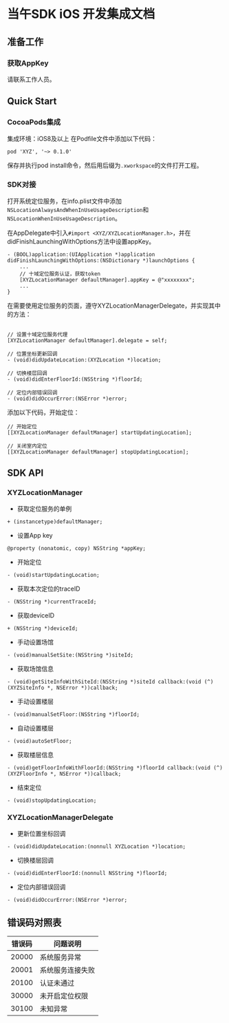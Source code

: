 # 当午SDK iOS 开发集成文档

## 准备工作

### 获取AppKey

请联系工作人员。

## Quick Start

### CocoaPods集成

集成环境：iOS8及以上
在Podfile文件中添加以下代码：

```
pod 'XYZ', '~> 0.1.0'
```

保存并执行pod install命令，然后用后缀为`.xworkspace`的文件打开工程。


### SDK对接

打开系统定位服务，在info.plist文件中添加`NSLocationAlwaysAndWhenInUseUsageDescription`和`NSLocationWhenInUseUsageDescription`。

在AppDelegate中引入`#import <XYZ/XYZLocationManager.h>`，并在didFinishLaunchingWithOptions方法中设置appKey。

```
- (BOOL)application:(UIApplication *)application didFinishLaunchingWithOptions:(NSDictionary *)launchOptions {
    ...
    // 十域定位服务认证，获取token
    [XYZLocationManager defaultManager].appKey = @"xxxxxxxx";
    ...
}
```

在需要使用定位服务的页面，遵守XYZLocationManagerDelegate，并实现其中的方法：

```

// 设置十域定位服务代理
[XYZLocationManager defaultManager].delegate = self;
```

```
// 位置坐标更新回调
- (void)didUpdateLocation:(XYZLocation *)location;

// 切换楼层回调
- (void)didEnterFloorId:(NSString *)floorId;

// 定位内部错误回调
- (void)didOccurError:(NSError *)error;
```

添加以下代码，开始定位：

```
// 开始定位
[[XYZLocationManager defaultManager] startUpdatingLocation];
```

```
// 关闭室内定位
[[XYZLocationManager defaultManager] stopUpdatingLocation];
```

## SDK API

### XYZLocationManager

- 获取定位服务的单例
```
+ (instancetype)defaultManager;
```

- 设置App key
```
@property (nonatomic, copy) NSString *appKey;
```

- 开始定位
```
- (void)startUpdatingLocation;
```

- 获取本次定位的traceID
```
- (NSString *)currentTraceId;
```

- 获取deviceID
```
+ (NSString *)deviceId;
```

- 手动设置场馆
```
- (void)manualSetSite:(NSString *)siteId;
```

- 获取场馆信息
```
- (void)getSiteInfoWithSiteId:(NSString *)siteId callback:(void (^)(XYZSiteInfo *, NSError *))callback;
```

- 手动设置楼层
```
- (void)manualSetFloor:(NSString *)floorId;
```

- 自动设置楼层
```
- (void)autoSetFloor;
```

- 获取楼层信息
```
- (void)getFloorInfoWithFloorId:(NSString *)floorId callback:(void (^)(XYZFloorInfo *, NSError *))callback;
```

- 结束定位
```
- (void)stopUpdatingLocation;
```

### XYZLocationManagerDelegate

- 更新位置坐标回调
```
- (void)didUpdateLocation:(nonnull XYZLocation *)location;
```

- 切换楼层回调
```
- (void)didEnterFloorId:(nonnull NSString *)floorId;
```

- 定位内部错误回调
```
- (void)didOccurError:(NSError *)error;
```

## 错误码对照表

错误码  | 问题说明
------------- | -------------
20000  | 系统服务异常
20001  | 系统服务连接失败
20100  | 认证未通过
30000  | 未开启定位权限
30100  | 未知异常


